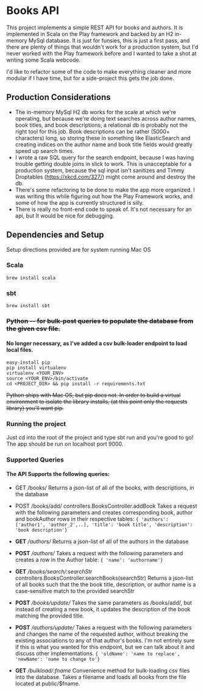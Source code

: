 # Books API

This project implements a simple REST API for books and authors.
It is implemented in Scala on the Play framework and backed by an H2 in-memory MySql database.
It is just for funsies, this is just a first pass, and there are plenty of things that wouldn't work for a production system, but I'd never worked with the Play framework before and I wanted to take a shot at writing some Scala webcode. 

I'd like to refactor some of the code to make everything cleaner and more modular if I have time, but for a side-project this gets the job done.

## Production Considerations
* The in-memory MySql H2 db works for the scale at which we're operating, but because we're doing text searches across author names, book titles, and book descriptions, a relational db is probably not the right tool for this job.  Book descriptions can be rather (5000+ characters) long, so storing these in something like ElasticSearch and creating indices on the author name and book title fields would greatly speed up search times.
* I wrote a raw SQL query for the search endpoint, because I was having trouble getting double joins in slick to work.  This is unacceptable for a production system, because the sql input isn't sanitizes and Timmy Droptables (https://xkcd.com/327/) might come around and destroy the db.
* There's some refactoring to be done to make the app more organized. I was writing this while figuring out how the Play Framework works, and some of how the app is currently structured is silly.
* There is really no front-end code to speak of.  It's not necessary for an api, but It would be nice for debugging.




## Dependencies and Setup
Setup directions provided are for system running Mac OS
### Scala
    brew install scala
### sbt
    brew install sbt
### ~~Python -- for bulk-post queries to populate the database from the given csv file.~~
#### No longer necessary, as I've added a csv bulk-loader endpoint to load local files.
    easy-install pip
    pip install virtualenv
    virtualenv <YOUR_ENV>
    source <YOUR_ENV>/bin/activate
    cd <PROJECT_DIR> && pip install -r requirements.txt

~~Python ships with Mac OS, but pip does not.  In order to build a virtual environment to isolate the library installs, (at this point only the requests library) you'll want pip.~~

### Running the project
Just cd into the root of the project and type
    sbt run
and you're good to go!  The app should be run on localhost port 9000.

### Supported Queries

#### The API Supports the following queries:
* GET     /books/
 Returns a json-list of all of the books, with descriptions, in the database
* POST 	/books/add/                        controllers.BooksController.addBook
 Takes a request with the following parameters and creates corresponding book, author and bookAuthor rows in their respective tables:
```{ 'authors': ['author1', 'author_2',..], 'title': 'book title', 'description': 'book description'}```
* **GET**     */authors/*
 Returns a json-list of all of the authors in the database

* **POST**    */authors/*
 Takes a request with the following parameters and creates a row in the Author table:
```{ 'name': 'authorname'}```
* **GET**    */books/search/:searchStr*            controllers.BooksController.searchBooks(searchStr)
Returns a json-list of all books such that the the book title, description, or author name is a case-sensitive match to the provided searchStr

* **POST**   */books/update/*
 Takes the same parameters as /books/add/, but instead of creating a new book, it updates the description of the book matching the provided title.
* **POST**   */authors/update/*
 Takes a request with the following parameters and changes the name of the requested author, without breaking the existing associations to any of that author's books.  I'm not entirely sure if this is what you wanted for this endpoint, but we can talk about it and discuss other implementations.
```{ 'oldName': 'name to replace', 'newName': 'name to change to'}```
* **GET** */bulkload/:fname*
 Convenience method for bulk-loading csv files into the database.  Takes a filename and loads all books from the file located at public/$fname.


